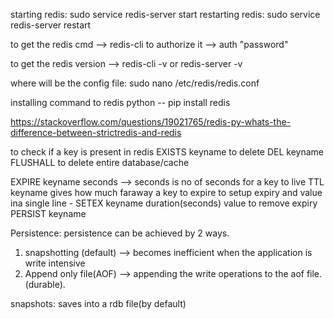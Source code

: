 starting redis: sudo service redis-server start
restarting redis: sudo service redis-server restart

to get the redis cmd --> redis-cli
to authorize it --> auth "password"


to get the redis version --> redis-cli -v   or redis-server -v


where will be the config file: sudo nano /etc/redis/redis.conf


installing command to redis python -- pip install redis


https://stackoverflow.com/questions/19021765/redis-py-whats-the-difference-between-strictredis-and-redis


to check if a key is present in redis
EXISTS keyname
to delete DEL keyname
FLUSHALL to delete entire database/cache

EXPIRE keyname seconds --> seconds is no of seconds for a key to live
TTL keyname gives how much faraway a key to expire
to setup expiry and value ina single line - SETEX keyname duration(seconds) value
to remove expiry PERSIST keyname




Persistence:
persistence can be achieved by 2 ways.
1. snapshotting (default) --> becomes inefficient when the application is write intensive
2. Append only file(AOF) --> appending the write operations to the aof file.(durable).


snapshots:
saves into a rdb file(by default)
